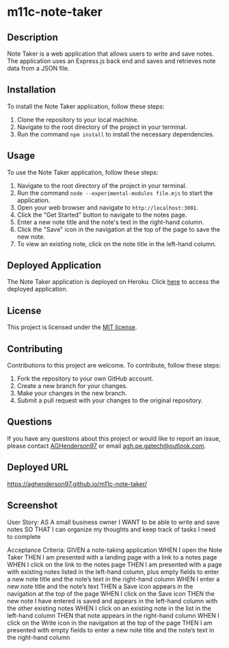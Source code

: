# m11c-note-taker

## Description

Note Taker is a web application that allows users to write and save notes. The application uses an Express.js back end and saves and retrieves note data from a JSON file.

## Installation

To install the Note Taker application, follow these steps:

1. Clone the repository to your local machine.
2. Navigate to the root directory of the project in your terminal.
3. Run the command `npm install` to install the necessary dependencies.

## Usage

To use the Note Taker application, follow these steps:

1. Navigate to the root directory of the project in your terminal.
2. Run the command `node --experimental-modules file.mjs` to start the application.
3. Open your web browser and navigate to `http://localhost:3001`.
4. Click the "Get Started" button to navigate to the notes page.
5. Enter a new note title and the note's text in the right-hand column.
6. Click the "Save" icon in the navigation at the top of the page to save the new note.
7. To view an existing note, click on the note title in the left-hand column.

## Deployed Application

The Note Taker application is deployed on Heroku. Click [here](https://example.com) to access the deployed application.

## License

This project is licensed under the [MIT license](https://opensource.org/licenses/MIT).

## Contributing

Contributions to this project are welcome. To contribute, follow these steps:

1. Fork the repository to your own GitHub account.
2. Create a new branch for your changes.
3. Make your changes in the new branch.
4. Submit a pull request with your changes to the original repository.

## Questions

If you have any questions about this project or would like to report an issue, please contact [AGHenderson97](https://github.com/AGHenderson97) or email agh.pe.gatech@outlook.com.

## Deployed URL

https://aghenderson97.github.io/m11c-note-taker/

## Screenshot



User Story:
AS A small business owner
I WANT to be able to write and save notes
SO THAT I can organize my thoughts and keep track of tasks I need to complete

Acceptance Criteria:
GIVEN a note-taking application
WHEN I open the Note Taker
THEN I am presented with a landing page with a link to a notes page
WHEN I click on the link to the notes page
THEN I am presented with a page with existing notes listed in the left-hand column, plus empty fields to enter a new note title and the note’s text in the right-hand column
WHEN I enter a new note title and the note’s text
THEN a Save icon appears in the navigation at the top of the page
WHEN I click on the Save icon
THEN the new note I have entered is saved and appears in the left-hand column with the other existing notes
WHEN I click on an existing note in the list in the left-hand column
THEN that note appears in the right-hand column
WHEN I click on the Write icon in the navigation at the top of the page
THEN I am presented with empty fields to enter a new note title and the note’s text in the right-hand column


